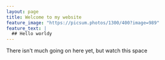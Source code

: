 ```yaml
---
layout: page
title: Welcome to my website
feature_image: "https://picsum.photos/1300/400?image=989"
feature_text: |
  ## Hello worldy
---
```


There isn't much going on here yet, but watch this space
